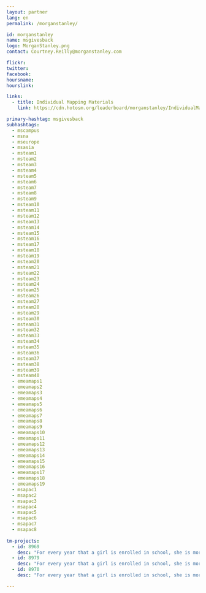 ```yaml
---
layout: partner
lang: en
permalink: /morganstanley/

id: morganstanley
name: msgivesback
logo: MorganStanley.png
contact: Courtney.Reilly@morganstanley.com

flickr: 
twitter: 
facebook: 
hoursname:
hourslink:

links:
  - title: Individual Mapping Materials
    link: https://cdn.hotosm.org/leaderboard/morganstanley/IndividualMappingMaterials.zip

primary-hashtag: msgivesback
subhashtags:
  - mscampus
  - msna
  - mseurope
  - msasia
  - msteam1
  - msteam2
  - msteam3
  - msteam4
  - msteam5
  - msteam6
  - msteam7
  - msteam8
  - msteam9
  - msteam10
  - msteam11
  - msteam12
  - msteam13
  - msteam14
  - msteam15
  - msteam16
  - msteam17
  - msteam18
  - msteam19
  - msteam20
  - msteam21
  - msteam22
  - msteam23
  - msteam24
  - msteam25
  - msteam26
  - msteam27
  - msteam28
  - msteam29
  - msteam30
  - msteam31
  - msteam32
  - msteam33
  - msteam34
  - msteam35
  - msteam36
  - msteam37
  - msteam38
  - msteam39
  - msteam40
  - emeamaps1
  - emeamaps2
  - emeamaps3
  - emeamaps4
  - emeamaps5
  - emeamaps6
  - emeamaps7
  - emeamaps8
  - emeamaps9
  - emeamaps10
  - emeamaps11
  - emeamaps12
  - emeamaps13
  - emeamaps14
  - emeamaps15
  - emeamaps16
  - emeamaps17
  - emeamaps18
  - emeamaps19
  - msapac1
  - msapac2
  - msapac3
  - msapac4
  - msapac5
  - msapac6
  - msapac7
  - msapac8
  
tm-projects:
  - id: 8969
    desc: "For every year that a girl is enrolled in school, she is more likely to avoid early marriage and to survive childbirth. She will be less likely to suffer domestic violence, or be trafficked, and will have a higher future income. She will have a smaller, healthier family and will be 50% more likely to immunize her kids."
  - id: 8979
    desc: "For every year that a girl is enrolled in school, she is more likely to avoid early marriage and to survive childbirth. She will be less likely to suffer domestic violence, or be trafficked, and will have a higher future income. She will have a smaller, healthier family and will be 50% more likely to immunize her kids."
  - id: 8970
    desc: "For every year that a girl is enrolled in school, she is more likely to avoid early marriage and to survive childbirth. She will be less likely to suffer domestic violence, or be trafficked, and will have a higher future income."

---
```

